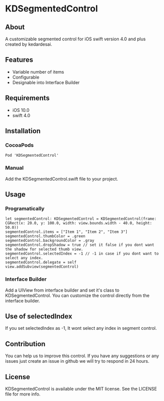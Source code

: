 # KDSegmentedControl



## About
A customizable segmented control for iOS swift version 4.0 and plus created by kedardesai.


## Features
* Variable number of items
* Configurable
* Designable into Interface Builder


## Requirements
* iOS 10.0
* swift 4.0

## Installation

### CocoaPods
```
Pod 'KDSegmentedControl'
```

### Manual
Add the KDSegmentedControl.swift file to your project.


## Usage

### Programatically
```
let segmentedControl: KDSegmentedControl = KDSegmentedControl(frame: CGRect(x: 20.0, y: 100.0, width: view.bounds.width - 40.0, height: 50.0))
segmentedControl.items = ["Item 1", "Item 2", "Item 3"]
segmentedControl.thumbColor = .green
segmentedControl.backgroundColor = .gray
segmentedControl.dropShadow = true // set it false if you dont want the shadow for selected thumb view.
segmentedControl.selectedIndex = -1 // -1 in case if you dont want to select any index.
segmentedControl.delegate = self
view.addSubview(segmentedControl)
```

### Interface Builder
Add a UIView from interface builder and set it's class to KDSegmentedControl. You can customize the control directly from the interface builder.


## Use of selectedIndex

If you set selectedIndex as -1, It wont select any index in segment control.


## Contribution
You can help us to improve this control. If you have any suggestions or any issues just create an issue in github we will try to respond in 24 hours.


## License
KDSegmentedControl is available under the MIT license. See the LICENSE file for more info.

